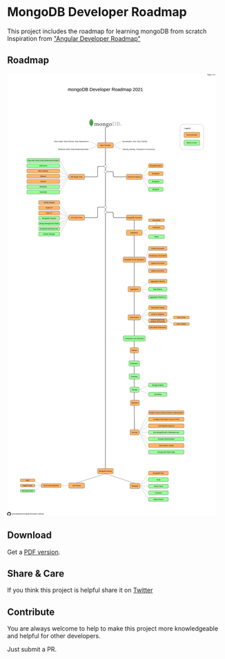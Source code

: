 # MongoDB Developer Roadmap

This project includes the roadmap for learning mongoDB from scratch <br>
Inspiration from ["Angular Developer Roadmap"](https://github.com/sulco/angular-developer-roadmap/)

## Roadmap

![Roadmap](./mongodb-dev-roadmap.png)

## Download

Get a [PDF version](./mongodb-dev-roadmap.pdf).

## Share & Care

If you think this project is helpful share it on [Twitter](https://twitter.com/intent/tweet?url=https://github.com/navanathjadhav/mongodb-developer-roadmap)

## Contribute

You are always welcome to help to make this project more knowledgeable and helpful for other developers.

Just submit a PR.

